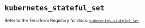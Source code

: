 # `kubernetes_stateful_set`

Refer to the Terraform Registory for docs: [`kubernetes_stateful_set`](https://registry.terraform.io/providers/hashicorp/kubernetes/2.22.0/docs/resources/stateful_set).
